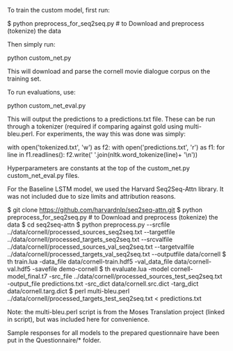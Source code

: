 To train the custom model, first run:

$ python preprocess_for_seq2seq.py # to Download and preprocess (tokenize) the data

Then simply run:

python custom_net.py

This will download and parse the cornell movie dialogue corpus on the training set.

To run evaluations, use:

python custom_net_eval.py

This will output the predictions to a predictions.txt file. These can be run through a tokenizer (required if comparing against gold using multi-bleu.perl. For experiments, the way this was done was simply:

with open('tokenized.txt', 'w') as f2:
    with open('predictions.txt', 'r') as f1:
        for line in f1.readlines():
            f2.write(' '.join(nltk.word_tokenize(line)+ '\n'))

Hyperparameters are constants at the top of the custom_net.py custom_net_eval.py files.

For the Baseline LSTM model, we used the Harvard Seq2Seq-Attn library. It was not included due to size limits and attribution reasons.

$ git clone https://github.com/harvardnlp/seq2seq-attn.git
$ python preprocess_for_seq2seq.py # to Download and preprocess (tokenize) the data
$ cd seq2seq-attn
$ python preprocess.py --srcfile ../data/cornell/processed_sources_seq2seq.txt --targetfile ../data/cornell/processed_targets_seq2seq.txt  --srcvalfile ../data/cornell/processed_sources_val_seq2seq.txt --targetvalfile ../data/cornell/processed_targets_val_seq2seq.txt --outputfile data/cornell
$ th train.lua -data_file data/cornell-train.hdf5 -val_data_file data/cornell-val.hdf5 -savefile demo-cornell
$ th evaluate.lua -model cornell-model_final.t7 -src_file ../data/cornell/processed_sources_test_seq2seq.txt -output_file predictions.txt -src_dict data/cornell.src.dict -targ_dict data/cornell.targ.dict
$ perl multi-bleu.perl ../data/cornell/processed_targets_test_seq2seq.txt < predictions.txt

Note: the multi-bleu.perl script is from the Moses Translation project (linked in script), but was included here for convenience.

Sample responses for all models to the prepared questionnaire have been put in the Questionnaire/* folder.
